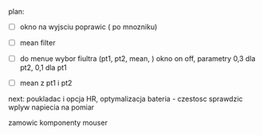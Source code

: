 
plan:
- [ ] okno na wyjsciu poprawic ( po mnozniku)
- [ ] mean filter
- [ ] do menue wybor fiultra (pt1, pt2, mean, ) okno on off, parametry 0,3 dla pt2, 0,1 dla pt1
- [ ] mean z pt1 i pt2


next:
poukladac i opcja HR, optymalizacja
bateria - czestosc
sprawdzic wplyw napiecia na pomiar



zamowic komponenty mouser
